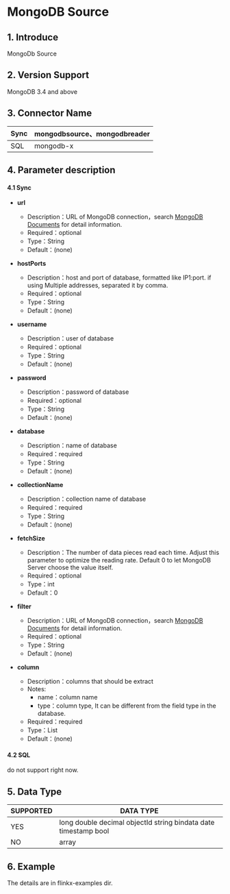 # MongoDB Source
## 1. Introduce
MongoDb Source


## 2. Version Support
MongoDB 3.4 and above


## 3. Connector Name
| Sync | mongodbsource、mongodbreader |
| --- | --- |
| SQL | mongodb-x |



## 4. Parameter description
#### 4.1 Sync

- **url**
    - Description：URL of MongoDB connection，search [MongoDB Documents](https://docs.mongodb.com/manual/reference/connection-string/) for detail information.
    - Required：optional
    - Type：String
    - Default：(none)



- **hostPorts**
    - Description：host and port of database, formatted like IP1:port. if using Multiple addresses, separated it by comma.
    - Required：optional
    - Type：String
    - Default：(none)



- **username**
    - Description：user of database
    - Required：optional
    - Type：String
    - Default：(none)



- **password**
    - Description：password of database 
    - Required：optional
    - Type：String
    - Default：(none)



- **database**
    - Description：name of database
    - Required：required
    - Type：String
    - Default：(none)



- **collectionName**
    - Description：collection name of database
    - Required：required
    - Type：String
    - Default：(none)
  
  

- **fetchSize**
    - Description：The number of data pieces read each time. Adjust this parameter to optimize the reading rate. Default 0 to let MongoDB Server choose the value itself.
    - Required：optional
    - Type：int
    - Default：0



- **filter**
    - Description：URL of MongoDB connection，search [MongoDB Documents](https://docs.mongodb.com/manual/reference/connection-string/) for detail information.
    - Required：optional
    - Type：String
    - Default：(none)



- **column**
    - Description：columns that should be extract
    - Notes:
        - name：column name 
        - type：column type, It can be different from the field type in the database.
    - Required：required
    - Type：List
    - Default：(none)
#### 4.2 SQL
do not support right now.


## 5. Data Type
| SUPPORTED | DATA TYPE |
| --- | --- |
| YES | long double decimal objectId string bindata date timestamp bool |
| NO | array |

## 6. Example
The details are in flinkx-examples dir.
